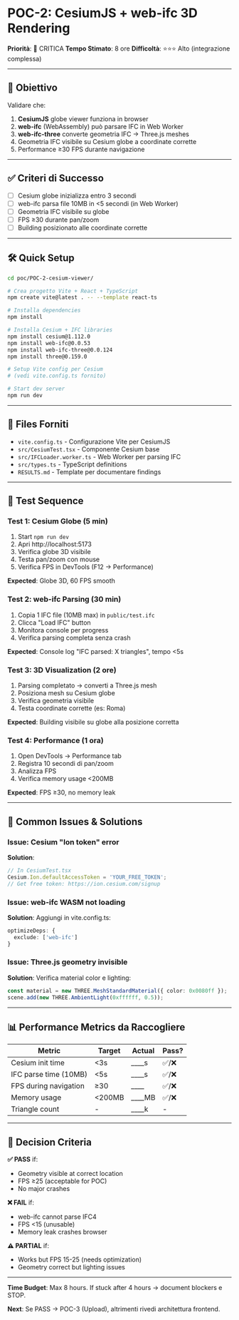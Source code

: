 # POC-2: CesiumJS + web-ifc 3D Rendering

**Priorità**: 🔴 CRITICA
**Tempo Stimato**: 8 ore
**Difficoltà**: ⭐⭐⭐ Alto (integrazione complessa)

---

## 🎯 Obiettivo

Validare che:
1. **CesiumJS** globe viewer funziona in browser
2. **web-ifc** (WebAssembly) può parsare IFC in Web Worker
3. **web-ifc-three** converte geometria IFC → Three.js meshes
4. Geometria IFC visibile su Cesium globe a coordinate corrette
5. Performance ≥30 FPS durante navigazione

---

## ✅ Criteri di Successo

- [ ] Cesium globe inizializza entro 3 secondi
- [ ] web-ifc parsa file 10MB in <5 secondi (in Web Worker)
- [ ] Geometria IFC visibile su globe
- [ ] FPS ≥30 durante pan/zoom
- [ ] Building posizionato alle coordinate corrette

---

## 🛠️ Quick Setup

```bash
cd poc/POC-2-cesium-viewer/

# Crea progetto Vite + React + TypeScript
npm create vite@latest . -- --template react-ts

# Installa dependencies
npm install

# Installa Cesium + IFC libraries
npm install cesium@1.112.0
npm install web-ifc@0.0.53
npm install web-ifc-three@0.0.124
npm install three@0.159.0

# Setup Vite config per Cesium
# (vedi vite.config.ts fornito)

# Start dev server
npm run dev
```

---

## 📝 Files Forniti

- `vite.config.ts` - Configurazione Vite per CesiumJS
- `src/CesiumTest.tsx` - Componente Cesium base
- `src/IFCLoader.worker.ts` - Web Worker per parsing IFC
- `src/types.ts` - TypeScript definitions
- `RESULTS.md` - Template per documentare findings

---

## 🧪 Test Sequence

### Test 1: Cesium Globe (5 min)
1. Start `npm run dev`
2. Apri http://localhost:5173
3. Verifica globe 3D visibile
4. Testa pan/zoom con mouse
5. Verifica FPS in DevTools (F12 → Performance)

**Expected**: Globe 3D, 60 FPS smooth

### Test 2: web-ifc Parsing (30 min)
1. Copia 1 IFC file (10MB max) in `public/test.ifc`
2. Clicca "Load IFC" button
3. Monitora console per progress
4. Verifica parsing completa senza crash

**Expected**: Console log "IFC parsed: X triangles", tempo <5s

### Test 3: 3D Visualization (2 ore)
1. Parsing completato → converti a Three.js mesh
2. Posiziona mesh su Cesium globe
3. Verifica geometria visibile
4. Testa coordinate corrette (es: Roma)

**Expected**: Building visibile su globe alla posizione corretta

### Test 4: Performance (1 ora)
1. Open DevTools → Performance tab
2. Registra 10 secondi di pan/zoom
3. Analizza FPS
4. Verifica memory usage <200MB

**Expected**: FPS ≥30, no memory leak

---

## 🚨 Common Issues & Solutions

### Issue: Cesium "Ion token" error
**Solution**:
```typescript
// In CesiumTest.tsx
Cesium.Ion.defaultAccessToken = 'YOUR_FREE_TOKEN';
// Get free token: https://ion.cesium.com/signup
```

### Issue: web-ifc WASM not loading
**Solution**: Aggiungi in vite.config.ts:
```typescript
optimizeDeps: {
  exclude: ['web-ifc']
}
```

### Issue: Three.js geometry invisible
**Solution**: Verifica material color e lighting:
```typescript
const material = new THREE.MeshStandardMaterial({ color: 0x0080ff });
scene.add(new THREE.AmbientLight(0xffffff, 0.5));
```

---

## 📊 Performance Metrics da Raccogliere

| Metric | Target | Actual | Pass? |
|--------|--------|--------|-------|
| Cesium init time | <3s | ____s | ✅/❌ |
| IFC parse time (10MB) | <5s | ____s | ✅/❌ |
| FPS during navigation | ≥30 | ____ | ✅/❌ |
| Memory usage | <200MB | ____MB | ✅/❌ |
| Triangle count | - | ____k | - |

---

## 🎯 Decision Criteria

**✅ PASS** if:
- Geometry visible at correct location
- FPS ≥25 (acceptable for POC)
- No major crashes

**❌ FAIL** if:
- web-ifc cannot parse IFC4
- FPS <15 (unusable)
- Memory leak crashes browser

**⚠️ PARTIAL** if:
- Works but FPS 15-25 (needs optimization)
- Geometry correct but lighting issues

---

**Time Budget**: Max 8 hours. If stuck after 4 hours → document blockers e STOP.

**Next**: Se PASS → POC-3 (Upload), altrimenti rivedi architettura frontend.
